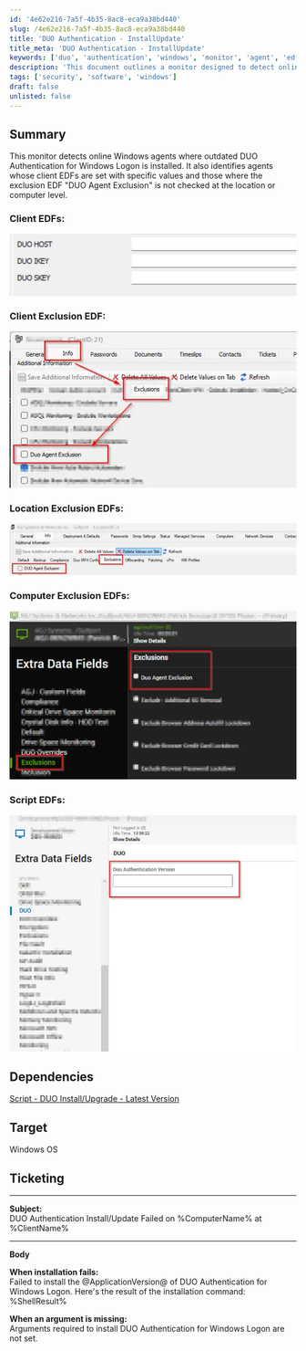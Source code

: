 ```yaml
---
id: '4e62e216-7a5f-4b35-8ac8-eca9a38bd440'
slug: /4e62e216-7a5f-4b35-8ac8-eca9a38bd440
title: 'DUO Authentication - InstallUpdate'
title_meta: 'DUO Authentication - InstallUpdate'
keywords: ['duo', 'authentication', 'windows', 'monitor', 'agent', 'edf', 'exclusion']
description: 'This document outlines a monitor designed to detect online Windows agents with outdated DUO Authentication for Windows Logon. It also identifies agents with specific client EDF settings and exclusions not applied at the location or computer level.'
tags: ['security', 'software', 'windows']
draft: false
unlisted: false
---
```


## Summary

This monitor detects online Windows agents where outdated DUO Authentication for Windows Logon is installed. It also identifies agents whose client EDFs are set with specific values and those where the exclusion EDF "DUO Agent Exclusion" is not checked at the location or computer level.

### Client EDFs:

![Client EDFs](../../../static/img/docs/4e62e216-7a5f-4b35-8ac8-eca9a38bd440/image_1.webp)

### Client Exclusion EDF:  
**![Client Exclusion EDF](../../../static/img/docs/4e62e216-7a5f-4b35-8ac8-eca9a38bd440/image_2.webp)**  

### Location Exclusion EDFs:

![Location Exclusion EDFs](../../../static/img/docs/4e62e216-7a5f-4b35-8ac8-eca9a38bd440/image_3.webp)

### Computer Exclusion EDFs:

![Computer Exclusion EDFs](../../../static/img/docs/4e62e216-7a5f-4b35-8ac8-eca9a38bd440/image_4.webp)

### Script EDFs:

![Computer-Level EDF](../../../static/img/docs/99a31695-f399-4982-989b-5fbc3aada8c6/image8.webp)  


## Dependencies

[Script - DUO Install/Upgrade - Latest Version](/docs/99a31695-f399-4982-989b-5fbc3aada8c6)

## Target

Windows OS

## Ticketing

---

**Subject:**  
DUO Authentication Install/Update Failed on %ComputerName% at %ClientName%

---

**Body**

**When installation fails:**  
Failed to install the @ApplicationVersion@ of DUO Authentication for Windows Logon. Here's the result of the installation command: %ShellResult%

**When an argument is missing:**  
Arguments required to install DUO Authentication for Windows Logon are not set.